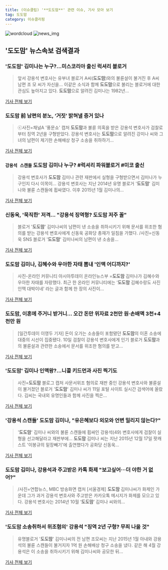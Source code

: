 ```yaml
---
title: (이슈클립) '**도도맘**' 관련 이슈, 기사 모아 보기
tag: 도도맘
category: 이슈클리핑
---
```

![wordcloud](https://s3.ap-northeast-2.amazonaws.com/lyrics101-wordcloud/2018-09-11-1536633653.png)
![news_img](https://user-images.githubusercontent.com/42597476/44507050-1206f400-a6e4-11e8-8d98-7ffbfebb353f.png)
## **'**도도맘**'** 뉴스속보 검색결과
### '**도도맘**' 김미나는 누구?…미스코리아 출신 럭셔리 블로거

>앞서 강용석 변호사는 유부녀 블로거 A씨(**도도맘**)와의 불륜설이 불거진 후 A씨 남편 조 모 씨가 자신을... 이같은 소식과 함께 **도도맘**으로 불리는 블로거에 대한 관심도 높아지고 있다. **도도맘**으로 알려진 김미나는 1982년...

<a href="http://sbsfune.sbs.co.kr/news/news_content.jsp?article_id=E10009204518" target="_blank">기사 전체 보기</a>

### **도도맘** 前 남편의 분노, ‘거짓’ 밝혀낼 증거 있나

>ⓒ사진=채널A '풍문쇼' 캡처 **도도맘**과 불륜 의혹을 받은 강용석 변호사가 검찰로부터 징역 2년을 구형받았다. 강용석 변호사는 **도도맘**으로 알려진 강미나 씨와 그녀의 남편이 제기한 손해배상 청구 소송을 취하하기...

<a href="http://www.dailian.co.kr/news/view/738503/?sc=naver" target="_blank">기사 전체 보기</a>

### `강용석 스캔들` **도도맘** 김미나 누구? #럭셔리 파워블로거 #미코 출신

>강용석 변호사가 **도도맘** 김미나 관련 재판에서 실형을 구형받으면서 김미나가 누구인지 다시 이목이... 강용석 변호사는 지난 2014년 유명 블로거 '**도도맘**' 김미나와 불륜 스캔들에 휩싸였다. 이후 2015년 1월 김미나의...

<a href="http://star.mk.co.kr/new/view.php?mc=ST&year=2018&no=571663" target="_blank">기사 전체 보기</a>

### 신동욱, '묵직한' 저격… "강용석 징역형? **도도맘** 저주 꼴"

>블로거 '**도도맘**' 김미나씨의 남편이 낸 소송을 취하시키기 위해 문서를 위조한 혐의를 받는 강용석 변호사에게 신동욱 공화당 총재가 일침을 가했다. /사진=신동욱 SNS 블로거 '**도도맘**' 김미나씨의 남편이 낸 소송을...

<a href="http://moneys.mt.co.kr/news/mwView.php?no=2018091110458086782" target="_blank">기사 전체 보기</a>

### **도도맘** 김미나, 김혜수와 우아한 자태 뽐내 '인맥 어디까지?'

>사진-온라인 커뮤니티 아시아투데이 온라인뉴스부 =**도도맘** 김미나가 김혜수와 우아한 자태를 자랑했다. 최근 한 온라인 커뮤니티에는 ‘**도도맘** 김혜수랑도 사진 인맥 대박이네’ 라는 글과 함께 한 장의 사진이...

<a href="http://www.asiatoday.co.kr/view.php?key=20180911000912529" target="_blank">기사 전체 보기</a>

### **도도맘**, 이혼에 주거니 받거니… 오간 돈만 위자료 2천만 원·손배액 3천+4천만 원

>[일간투데이 이영두 기자] 돈이 오가는 소송들이 포함됐던 **도도맘**의 이혼 소송에 대중의 시선이 집중됐다. 10일 검찰이 강용석 변호사에게 인기 블로거 **도도맘**과의 불륜설과 관련한 소송에서 문서를 위조한 혐의를 받고...

<a href="http://www.dtoday.co.kr/news/articleView.html?idxno=278162" target="_blank">기사 전체 보기</a>

### '**도도맘**' 김미나 인맥왕?…니콜 키드먼과 사진 찍기도

>사진=**도도맘** 블로그 캡처 사문서위조 혐의로 재판 중인 강용석 변호사와 불륜설이 불거졌던 블로거 '**도도맘**' 김미나 씨가 11일 포털 사이트 실시간 검색어에 올랐다. 김씨는 국내외 유명인들과 함께 사진을 찍은...

<a href="http://view.asiae.co.kr/news/view.htm?idxno=2018091109415413256" target="_blank">기사 전체 보기</a>

### '강용석 스캔들' **도도맘** 김미나, "유은혜보다 외모와 언변 밀리지 않는다?"

>'**도도맘**' 김미나 씨와의 불륜 스캔들에 휩싸인 강용석(49) 변호사에게 검찰이 실형을 선고해달라고 재판부에... **도도맘** 김미나 씨는 지난 2015년 12월 17일 팟캐스트 '이봉규의 밑장빼기'에 출연했다가 공화당 신동욱...

<a href="http://www.gyotongn.com/news/articleView.html?idxno=199864" target="_blank">기사 전체 보기</a>

### **도도맘** 김미나, 강용석과 주고받은 카톡 화제 "보고싶어···더 야한 거 없어?"

>/사진=연합뉴스, MBC 방송화면 캡처 [서울경제] **도도맘** 김미나씨가 화제인 가운데 그가 과거 강용석 변호사와 주고받은 카카오톡 메시지가 화제를 모으고 있다. 강용석 변호사는 2014년 10월 ‘**도도맘**’ 김미나 씨와의...

<a href="http://www.sedaily.com/NewsView/1S4LFXE5SS" target="_blank">기사 전체 보기</a>

### '**도도맘** 소송취하서 위조혐의' 강용석 "징역 2년 구형? 무죄 나올 것"

>유명블로거 '**도도맘**' 김미나씨의 전 남편 조모씨는 지난 2015년 1월 아내와 강용석의 불륜 스캔들이 불거지자 1억 원 손해배상 청구 소송을 냈다. 같은 해 4월 강용석은 이 소송을 취하시키기 위해 김미나씨와 공모한 뒤...

<a href="http://www.mydaily.co.kr/new_yk/html/read.php?newsid=201809110614817948&ext=na" target="_blank">기사 전체 보기</a>


